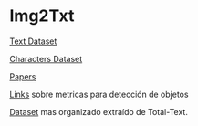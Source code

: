 # Img2Txt

[Text Dataset](https://github.com/cs-chan/Total-Text-Dataset)

[Characters Dataset](http://www.ee.surrey.ac.uk/CVSSP/demos/chars74k/)

[Papers](https://drive.google.com/open?id=1pw885cXP-lSdtJvLLmxUI5ZkiO3uRci_)

[Links](https://drive.google.com/open?id=1KeAfeXzzcjVqisbQ-eagM-0MU4l-_3FC) sobre metricas para detección de objetos

[Dataset](https://drive.google.com/open?id=1p06hePmpdMjdpF_ZLzoFWJk_oLhfCAfg) mas organizado extraído de Total-Text.
